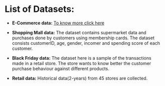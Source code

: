 # List of Datasets:   

* **E-Commerce data:** [To know more click here](https://github.com/jishu1989/Business-Analytics/edit/master/business_datasets/e-commerce/README.md)

* **Shopping Mall data:** The dataset contains supermarket data and purchases done by customers using membership cards. The dataset consists customerID, age, gender, incomer and spending score of each customer.     

* **Black Friday data:** The dataset here is a sample of the transactions made in a retail store. The store wants to know better the customer purchase behaviour against different products. 

* **Retail data:** Historical data(2-years) from 45 stores are collected.
